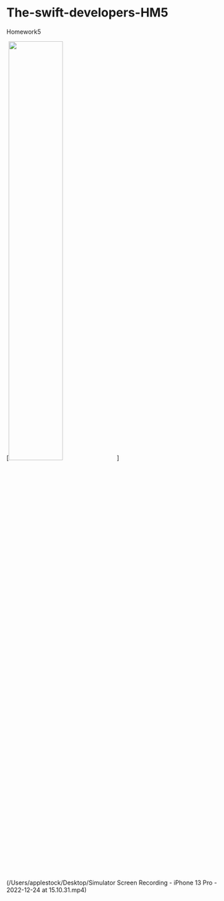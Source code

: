 # The-swift-developers-HM5
Homework5

[<img src="/Users/applestock/Desktop/Simulator Screen Shot - iPhone 13 Pro - 2022-12-24 at 15.32.56.png" width="50%">](/Users/applestock/Desktop/Simulator Screen Recording - iPhone 13 Pro - 2022-12-24 at 15.10.31.mp4)
